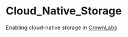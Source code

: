 # Cloud_Native_Storage
Enabling cloud-native storage in [CrownLabs](https://github.com/netgroup-polito/CrownLabs)
